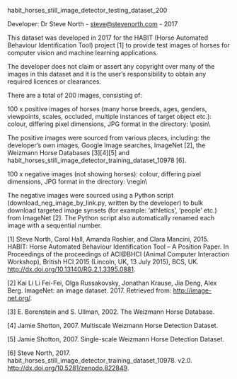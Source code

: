 habit_horses_still_image_detector_testing_dataset_200

Developer: Dr Steve North - steve@stevenorth.com - 2017
 
This dataset was developed in 2017 for the HABIT (Horse Automated Behaviour Identification Tool) project [1] to provide test images of horses for computer vision and machine learning applications. 
 
The developer does not claim or assert any copyright over many of the images in this dataset and it is the user’s responsibility to obtain any required licences or clearances.
 
There are a total of 200 images, consisting of:
 
100 x positive images of horses (many horse breeds, ages, genders, viewpoints, scales, occluded, multiple instances of target object etc.): colour, differing pixel dimensions, JPG format in the directory: \posin\
 
The positive images were sourced from various places, including: the developer’s own images, Google Image searches, ImageNet [2], the Weizmann Horse Databases [3][4][5] and habit_horses_still_image_detector_training_dataset_10978 [6].

100 x negative images (not showing horses): colour, differing pixel dimensions, JPG format in the directory: \negin\
 
The negative images were sourced using a Python script (download_neg_image_by_link.py, written by the developer) to bulk download targeted image synsets (for example: ‘athletics’, ‘people’ etc.) from ImageNet [2].
The Python script also automatically renamed each image with a sequential number. 

[1] Steve North, Carol Hall, Amanda Roshier, and Clara Mancini, 2015. HABIT: Horse Automated Behaviour Identification Tool – A Position Paper. In Proceedings of the proceedings of ACI@BHCI (Animal Computer Interaction Workshop), British HCI 2015 (Lincoln, UK, 13 July 2015), BCS, UK.  http://dx.doi.org/10.13140/RG.2.1.3395.0881.
 
[2] Kai Li Li Fei-Fei, Olga Russakovsky, Jonathan Krause, Jia Deng, Alex Berg. ImageNet: an image dataset. 2017. Retrieved from: http://image-net.org/.

[3] E. Borenstein and S. Ullman, 2002. The Weizmann Horse Database.

[4] Jamie Shotton, 2007. Multiscale Weizmann Horse Detection Dataset.

[5] Jamie Shotton, 2007. Single-scale Weizmann Horse Detection Dataset.

[6] Steve North, 2017. habit_horses_still_image_detector_training_dataset_10978. v2.0. http://dx.doi.org/10.5281/zenodo.822849.

 


